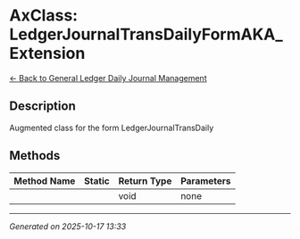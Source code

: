 # AxClass: LedgerJournalTransDailyFormAKA_Extension

[← Back to General Ledger Daily Journal Management](../README.md)

## Description

<summary> Augmented class for the form <c>LedgerJournalTransDaily</c> </summary>

## Methods

| Method Name | Static | Return Type | Parameters |
|-------------|--------|-------------|------------|
|  |  | void | none |

---

*Generated on 2025-10-17 13:33*
